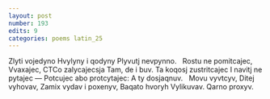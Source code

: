 ```yaml
---
layout: post
number: 193
edits: 9
categories: poems latin_25
---
```


Zlyti vojedyno
Hvylyny i qodyny 
Plyvutj nevpynno.
 
Rostu ne pomitcajec,
Vvaxajec,
CTCo zalycajecsja 
Tam, de i buv.
Ta koqosj zustritcajec
I navitj ne pytajec —
Potcujec abo protcytajec:
A ty dosjaqnuv.
 
Movu vyvtcyv,
Ditej vyhovav,
Zamix vydav i poxenyv,
Baqato hvoryh
Vylikuvav.
Qarno proxyv.
